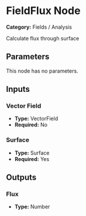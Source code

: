 
# FieldFlux Node

**Category:** Fields / Analysis

Calculate flux through surface

## Parameters

This node has no parameters.

## Inputs


### Vector Field
- **Type:** VectorField
- **Required:** No



### Surface
- **Type:** Surface
- **Required:** Yes



## Outputs


### Flux
- **Type:** Number




